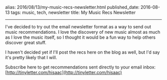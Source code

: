alias: 2016/08/13/my-music-recs-newsletter.html
published_date: 2016-08-13
tags: music, tech, newsletter
title: My Music Recs Newsletter
___

I've decided to try out the email newsletter format as a way to send out music recommendations. I love the discovery of new music almost as much as I love the music itself, so I thought it would be a fun way to help others discover great stuff.

I haven't decided yet if I'll post the recs here on the blog as well, but I'd say it's pretty likely that I will.

Subscribe here to get recommendations sent directly to your email inbox: [http://tinyletter.com/hisaac](http://tinyletter.com/hisaac)
